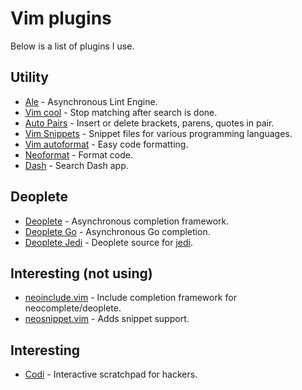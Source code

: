 # Vim plugins
Below is a list of plugins I use.

## Utility
- [Ale](https://github.com/w0rp/ale) - Asynchronous Lint Engine.
- [Vim cool](https://github.com/romainl/vim-cool) - Stop matching after search is done.
- [Auto Pairs](https://github.com/jiangmiao/auto-pairs) - Insert or delete brackets, parens, quotes in pair.
- [Vim Snippets](https://github.com/honza/vim-snippets) - Snippet files for various programming languages.
- [Vim autoformat](https://github.com/Chiel92/vim-autoformat) - Easy code formatting.
- [Neoformat](https://github.com/sbdchd/neoformat) - Format code.
- [Dash](https://github.com/rizzatti/dash.vim) - Search Dash app.

## Deoplete
- [Deoplete](https://github.com/Shougo/deoplete.nvim) - Asynchronous completion framework.
- [Deoplete Go](https://github.com/zchee/deoplete-go) - Asynchronous Go completion.
- [Deoplete Jedi](https://github.com/zchee/deoplete-jedi) - Deoplete source for [jedi](https://github.com/davidhalter/jedi).

## Interesting (not using)
- [neoinclude.vim](https://github.com/Shougo/neoinclude.vim) - Include completion framework for neocomplete/deoplete.
- [neosnippet.vim](https://github.com/Shougo/neosnippet.vim) - Adds snippet support.

## Interesting
- [Codi](https://github.com/metakirby5/codi.vim) - Interactive scratchpad for hackers.